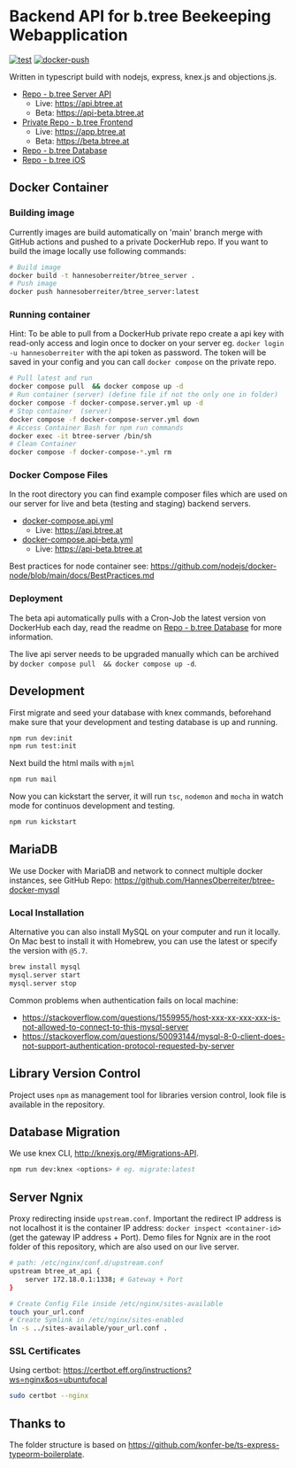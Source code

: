# Backend API for b.tree Beekeeping Webapplication

[![test](https://github.com/HannesOberreiter/btree_server/actions/workflows/test.yml/badge.svg)](https://github.com/HannesOberreiter/btree_server/actions/workflows/test.yml)
[![docker-push](https://github.com/HannesOberreiter/btree_server/actions/workflows/docker-push.yml/badge.svg)](https://github.com/HannesOberreiter/btree_server/actions/workflows/docker-push.yml)

Written in typescript build with nodejs, express, knex.js and objections.js.

- [Repo - b.tree Server API](https://github.com/HannesOberreiter/btree_server)
  - Live: <https://api.btree.at>
  - Beta: <https://api-beta.btree.at>
- [Private Repo - b.tree Frontend](https://github.com/HannesOberreiter/btree_vue)
  - Live: <https://app.btree.at>
  - Beta: <https://beta.btree.at>
- [Repo - b.tree Database](https://github.com/HannesOberreiter/btree_database)
- [Repo - b.tree iOS](https://github.com/HannesOberreiter/btree_ios)

## Docker Container

### Building image

Currently images are build automatically on 'main' branch merge with GitHub actions and pushed to a private DockerHub repo. If you want to build the image locally use following commands:

```bash
# Build image
docker build -t hannesoberreiter/btree_server .
# Push image
docker push hannesoberreiter/btree_server:latest
```

### Running container

Hint: To be able to pull from a DockerHub private repo create a api key with read-only access and login once to docker on your server eg. `docker login -u hannesoberreiter` with the api token as password. The token will be saved in your config and you can call `docker compose` on the private repo.

```bash
# Pull latest and run 
docker compose pull  && docker compose up -d
# Run container (server) (define file if not the only one in folder)
docker compose -f docker-compose.server.yml up -d
# Stop container  (server)
docker compose -f docker-compose-server.yml down
# Access Container Bash for npm run commands
docker exec -it btree-server /bin/sh
# Clean Container
docker compose -f docker-compose-*.yml rm
```

### Docker Compose Files

In the root directory you can find example composer files which are used on our server for live and beta (testing and staging) backend servers.

- [docker-compose.api.yml](docker-compose.api.yml)
  - Live: <https://api.btree.at>
- [docker-compose.api-beta.yml](docker-compose.api-beta.yml)
  - Live: <https://api-beta.btree.at>

Best practices for node container see: <https://github.com/nodejs/docker-node/blob/main/docs/BestPractices.md>

### Deployment

The beta api automatically pulls with a Cron-Job the latest version von DockerHub each day, read the readme on [Repo - b.tree Database](https://github.com/HannesOberreiter/btree_database) for more information.

The live api server needs to be upgraded manually which can be archived by `docker compose pull  && docker compose up -d`.

## Development

First migrate and seed your database with knex commands, beforehand make sure that your development and testing database is up and running.

```bash
npm run dev:init
npm run test:init
```

Next build the html mails with `mjml`

```bash
npm run mail
```

Now you can kickstart the server, it will run `tsc`, `nodemon` and `mocha` in watch mode for continuos development and testing.

```bash
npm run kickstart
```

## MariaDB

We use Docker with MariaDB and network to connect multiple docker instances, see GitHub Repo: <https://github.com/HannesOberreiter/btree-docker-mysql>

### Local Installation

Alternative you can also install MySQL on your computer and run it locally. On Mac best to install it with Homebrew, you can use the latest or specify the version with `@5.7`.

```bash
brew install mysql
mysql.server start
mysql.server stop
```

Common problems when authentication fails on local machine:

- <https://stackoverflow.com/questions/1559955/host-xxx-xx-xxx-xxx-is-not-allowed-to-connect-to-this-mysql-server>
- <https://stackoverflow.com/questions/50093144/mysql-8-0-client-does-not-support-authentication-protocol-requested-by-server>

## Library Version Control

Project uses `npm` as management tool for libraries version control, look file is available in the repository.

## Database Migration

We use knex CLI, <http://knexjs.org/#Migrations-API>.

```bash
npm run dev:knex <options> # eg. migrate:latest
```

## Server Ngnix

Proxy redirecting inside `upstream.conf`. Important the redirect IP address is not localhost it is the container IP address: `docker inspect <container-id>` (get the gateway IP address + Port). Demo files for Ngnix are in the root folder of this repository, which are also used on our live server.

```bash
# path: /etc/nginx/conf.d/upstream.conf
upstream btree_at_api {
    server 172.18.0.1:1338; # Gateway + Port
}
```

```bash
# Create Config File inside /etc/nginx/sites-available
touch your_url.conf
# Create Symlink in /etc/nginx/sites-enabled
ln -s ../sites-available/your_url.conf .
```

### SSL Certificates

Using certbot: <https://certbot.eff.org/instructions?ws=nginx&os=ubuntufocal>

```bash
sudo certbot --nginx
```

## Thanks to

The folder structure is based on <https://github.com/konfer-be/ts-express-typeorm-boilerplate>.
